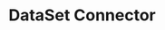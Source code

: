 <!--
index: 10
title: DataSet Connector
resource:
  jsFiles:
    - ${url.g2}
    - ${url.dataSet}
-->

# DataSet Connector